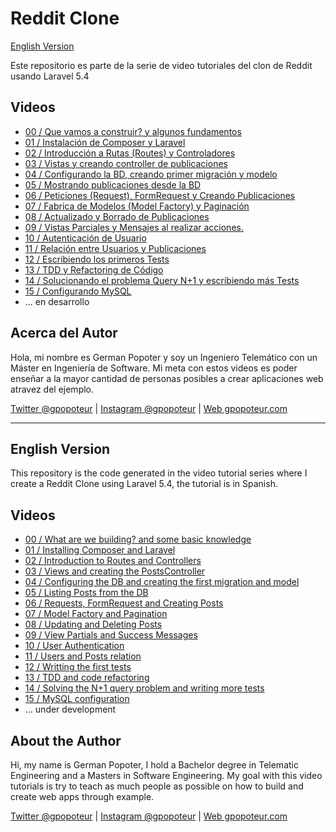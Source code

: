 # Reddit Clone

[English Version](#english-version)

Este repositorio es parte de la serie de video tutoriales del clon de Reddit usando Laravel 5.4

## Videos

- [00 / Que vamos a construir? y algunos fundamentos](https://www.youtube.com/watch?v=XrrbV5YO2PY)
- [01 / Instalación de Composer y Laravel](https://www.youtube.com/watch?v=LQdGfYYOlLk)
- [02 / Introducción a Rutas (Routes) y Controladores](https://www.youtube.com/watch?v=lPJEps_cz2M)
- [03 / Vistas y creando controller de publicaciones](https://www.youtube.com/watch?v=j361I__Z9Ew)
- [04 / Configurando la BD, creando primer migración y modelo](https://www.youtube.com/watch?v=kAfhQifkpuc)
- [05 / Mostrando publicaciones desde la BD](https://www.youtube.com/watch?v=3inCf-wKJUI)
- [06 / Peticiones (Request), FormRequest y Creando Publicaciones](https://www.youtube.com/watch?v=rlz8CR7jUAQ)
- [07 / Fabrica de Modelos (Model Factory) y Paginación](https://www.youtube.com/watch?v=rodRr8Df4kM)
- [08 / Actualizado y Borrado de Publicaciones](https://www.youtube.com/watch?v=S2CXFlk6w_o)
- [09 / Vistas Parciales y Mensajes al realizar acciones.](https://www.youtube.com/watch?v=wmD9LsDR6Cg)
- [10 / Autenticación de Usuario](https://www.youtube.com/watch?v=_blNwZTQ-cY&t=2s)
- [11 / Relación entre Usuarios y Publicaciones ](https://www.youtube.com/watch?v=rjCXjNj_YGk)
- [12 / Escribiendo los primeros Tests](https://www.youtube.com/watch?v=-Ni5z411fK4)
- [13 / TDD y Refactoring de Código](https://www.youtube.com/watch?v=ps-1HoWNKf8)
- [14 / Solucionando el problema Query N+1 y escribiendo más Tests](https://www.youtube.com/watch?v=uMpmg04tGL0)
- [15 / Configurando MySQL](https://www.youtube.com/watch?v=s41qDXQFXY8)
- ... en desarrollo

## Acerca del Autor

Hola, mi nombre es German Popoter y soy un Ingeniero Telemático con un Máster en Ingeniería de Software. Mi meta con estos videos es poder enseñar a la mayor cantidad de personas posibles a crear aplicaciones web atravez del ejemplo.

[Twitter @gpopoteur](https://twitter.com/gpopoteur) | [Instagram @gpopoteur](https://instagram.com/gpopoteur) | [Web gpopoteur.com](https://gpopoteur.com)

---

## English Version

This repository is the code generated in the video tutorial series where I create a Reddit Clone using Laravel 5.4, the tutorial is in Spanish.


## Videos

- [00 / What are we building? and some basic knowledge](https://www.youtube.com/watch?v=XrrbV5YO2PY)
- [01 / Installing Composer and Laravel](https://www.youtube.com/watch?v=LQdGfYYOlLk)
- [02 / Introduction to Routes and Controllers](https://www.youtube.com/watch?v=lPJEps_cz2M)
- [03 / Views and creating the PostsController](https://www.youtube.com/watch?v=j361I__Z9Ew)
- [04 / Configuring the DB and creating the first migration and model](https://www.youtube.com/watch?v=kAfhQifkpuc)
- [05 / Listing Posts from the DB](https://www.youtube.com/watch?v=3inCf-wKJUI)
- [06 / Requests, FormRequest and Creating Posts](https://www.youtube.com/watch?v=rlz8CR7jUAQ)
- [07 / Model Factory and Pagination](https://www.youtube.com/watch?v=rodRr8Df4kM)
- [08 / Updating and Deleting Posts](https://www.youtube.com/watch?v=S2CXFlk6w_o)
- [09 / View Partials and Success Messages](https://www.youtube.com/watch?v=wmD9LsDR6Cg)
- [10 / User Authentication](https://www.youtube.com/watch?v=_blNwZTQ-cY&t=2s)
- [11 / Users and Posts relation ](https://www.youtube.com/watch?v=rjCXjNj_YGk)
- [12 / Writting the first tests](https://www.youtube.com/watch?v=-Ni5z411fK4)
- [13 / TDD and code refactoring](https://www.youtube.com/watch?v=ps-1HoWNKf8)
- [14 / Solving the N+1 query problem and writing more tests](https://www.youtube.com/watch?v=uMpmg04tGL0)
- [15 / MySQL configuration](https://www.youtube.com/watch?v=s41qDXQFXY8)
- ... under development

## About the Author

Hi, my name is German Popoter, I hold a Bachelor degree in Telematic Engineering and a Masters in Software Engineering. My goal with this video tutorials is try to teach as much people as possible on how to build and create web apps through example.


[Twitter @gpopoteur](https://twitter.com/gpopoteur) | [Instagram @gpopoteur](https://instagram.com/gpopoteur) | [Web gpopoteur.com](https://gpopoteur.com)